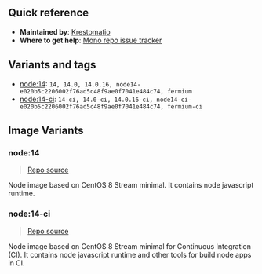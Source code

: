 ## Quick reference
- **Maintained by**:
[Krestomatio](https://github.com/krestomatio)
- **Where to get help**:
[Mono repo issue tracker](https://github.com/krestomatio/container_builder/issues)

## Variants and tags
- [node:14](#node14): `14, 14.0, 14.0.16, node14-e020b5c2206002f76ad5c48f9ae0f7041e484c74, fermium`
- [node:14-ci](#node14-ci): `14-ci, 14.0-ci, 14.0.16-ci, node14-ci-e020b5c2206002f76ad5c48f9ae0f7041e484c74, fermium-ci`


## Image Variants
### node:14
> [Repo source](https://github.com/krestomatio/container_builder/tree/master/node/node14)

Node image based on CentOS 8 Stream minimal. It contains node javascript runtime.

### node:14-ci
> [Repo source](https://github.com/krestomatio/container_builder/tree/master/node/node14-ci)

Node image based on CentOS 8 Stream minimal for Continuous Integration (CI). It contains node javascript runtime and other tools for build node apps in CI.


